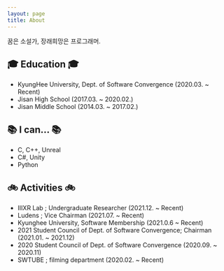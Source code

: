 ```yaml
---
layout: page
title: About
---
```


<p class="message">
  꿈은 소설가, 장래희망은 프로그래머.
</p>

## 🎓 Education 🎓
 - KyungHee University, Dept. of Software Convergence (2020.03. ~ Recent)
 - Jisan High School (2017.03. ~ 2020.02.)
 - Jisan Middle School (2014.03. ~ 2017.02.)
  
## 📚 I can... 📚
 - C, C++, Unreal
 - C#, Unity
 - Python
 
## 🚲 Activities 🚲
 - IIIXR Lab ; Undergraduate Researcher (2021.12. ~ Recent)
 - Ludens ; Vice Chairman (2021.07. ~ Recent)
 - Kyunghee University, Software Membership (2021.0.6 ~ Recent)
 - 2021 Student Council of Dept. of Software Convergence; Chairman (2021.01. ~ 2021.12)
 - 2020 Student Council of Dept. of Software Convergence (2020.09. ~ 2020.11)
 - SWTUBE ; filming department (2020.02. ~ Recent)